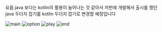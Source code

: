 요즘 java 보다는 kotlin의 활용이 늘어나는 것 같아서 저번에 개발해서 출시를 했던 java 두더지 잡기를 kotlin 두더지 잡기로 변경할 예정입니다 



![main](https://github.com/pins-ball/project/assets/122430370/3b652542-7876-4d3f-90dc-c296bf0b57bf)
![option](https://github.com/pins-ball/project/assets/122430370/a18c8686-58b1-4e9b-b84a-03718c8f6c67)
![play](https://github.com/pins-ball/project/assets/122430370/6d620bfd-a641-4c5e-824b-a4b3815cb53a)
![end](https://github.com/pins-ball/project/assets/122430370/d09df07c-7313-4f95-90ad-680c7bf16d1d)
